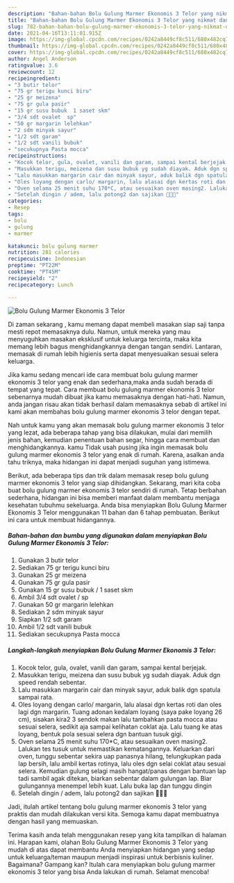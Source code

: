 ```yaml
---
description: "Bahan-bahan Bolu Gulung Marmer Ekonomis 3 Telor yang nikmat dan Mudah Dibuat"
title: "Bahan-bahan Bolu Gulung Marmer Ekonomis 3 Telor yang nikmat dan Mudah Dibuat"
slug: 782-bahan-bahan-bolu-gulung-marmer-ekonomis-3-telor-yang-nikmat-dan-mudah-dibuat
date: 2021-04-16T13:11:01.915Z
image: https://img-global.cpcdn.com/recipes/0242a8449cf8c511/680x482cq70/bolu-gulung-marmer-ekonomis-3-telor-foto-resep-utama.jpg
thumbnail: https://img-global.cpcdn.com/recipes/0242a8449cf8c511/680x482cq70/bolu-gulung-marmer-ekonomis-3-telor-foto-resep-utama.jpg
cover: https://img-global.cpcdn.com/recipes/0242a8449cf8c511/680x482cq70/bolu-gulung-marmer-ekonomis-3-telor-foto-resep-utama.jpg
author: Angel Anderson
ratingvalue: 3.6
reviewcount: 12
recipeingredient:
- "3 butir telor"
- "75 gr terigu kunci biru"
- "25 gr meizena"
- "75 gr gula pasir"
- "15 gr susu bubuk  1 saset skm"
- "3/4 sdt ovalet  sp"
- "50 gr margarin lelehkan"
- "2 sdm minyak sayur"
- "1/2 sdt garam"
- "1/2 sdt vanili bubuk"
- "secukupnya Pasta mocca"
recipeinstructions:
- "Kocok telor, gula, ovalet, vanili dan garam, sampai kental berjejak."
- "Masukkan terigu, meizena dan susu bubuk yg sudah diayak. Aduk dgn speed rendah sebentar."
- "Lalu masukkan margarin cair dan minyak sayur, aduk balik dgn spatula sampai rata."
- "Oles loyang dengan carlo/ margarin, lalu alasai dgn kertas roti dan oles lagi dgn margarin. Tuang adonan kedalam loyang (saya pake loyang 26 cm), sisakan kira2 3 sendok makan lalu tambahkan pasta mocca atau sesuai selera, sedikit aja sampai kelihatan coklat aja. Lalu tuang ke atas loyang, bentuk pola sesuai selera dgn bantuan tusuk gigi."
- "Oven selama 25 menit suhu 170*C, atau sesuaikan oven masing2. Lalukan tes tusuk untuk memastikan kematangannya. Keluarkan dari oven, tunggu sebentar sekira uap panasnya hilang, telungkupkan pada lap bersih, lalu ambil kertas rotinya, lalu oles dgn selai coklat atau sesuai selera. Kemudian gulung selagi masih hangat/panas dengan bantuan lap tadi sambil agak ditekan, biarkan sebentar dalam gulungan lap. Biar gulungannya menempel lebih kuat. Lalu buka lap dan tunggu dingin"
- "Setelah dingin / adem, lalu potong2 dan sajikan 👍🏻💜"
categories:
- Resep
tags:
- bolu
- gulung
- marmer

katakunci: bolu gulung marmer 
nutrition: 281 calories
recipecuisine: Indonesian
preptime: "PT22M"
cooktime: "PT45M"
recipeyield: "2"
recipecategory: Lunch

---
```



![Bolu Gulung Marmer Ekonomis 3 Telor](https://img-global.cpcdn.com/recipes/0242a8449cf8c511/680x482cq70/bolu-gulung-marmer-ekonomis-3-telor-foto-resep-utama.jpg)

Di zaman  sekarang , kamu memang dapat membeli masakan siap saji tanpa mesti repot memasaknya dulu. Namun, untuk mereka yang mau menyuguhkan masakan eksklusif untuk keluarga tercinta, maka kita memang lebih bagus menghidangkannya dengan tangan sendiri. Lantaran, memasak di rumah lebih higienis serta dapat menyesuaikan sesuai selera keluarga.

Jika kamu sedang mencari ide cara membuat bolu gulung marmer ekonomis 3 telor yang enak dan sederhana,maka anda sudah berada di tempat yang tepat. Cara membuat bolu gulung marmer ekonomis 3 telor  sebenarnya mudah dibuat jika kamu memasaknya dengan hati-hati. Namun, anda jangan risau akan tidak berhasil dalam memasaknya 
sebab di artikel ini kami akan membahas bolu gulung marmer ekonomis 3 telor dengan tepat.  



Nah untuk kamu yang akan memasak bolu gulung marmer ekonomis 3 telor yang lezat, ada beberapa tahap yang bisa dilakukan, mulai dari memilih jenis bahan, kemudian penentuan bahan segar, hingga cara membuat dan menghidangkannya. kamu Tidak usah pusing jika ingin memasak bolu gulung marmer ekonomis 3 telor yang enak di rumah. Karena, asalkan anda  tahu triknya, maka hidangan ini dapat menjadi suguhan yang istimewa.

Berikut, ada beberapa tips dan trik dalam memasak resep bolu gulung marmer ekonomis 3 telor yang siap dihidangkan. Sekarang, mari kita coba buat bolu gulung marmer ekonomis 3 telor sendiri di rumah. Tetap berbahan sederhana, hidangan ini bisa memberi manfaat dalam membantu menjaga kesehatan tubuhmu sekeluarga. Anda bisa menyiapkan Bolu Gulung Marmer Ekonomis 3 Telor menggunakan 11 bahan dan 6 tahap pembuatan. Berikut ini cara untuk membuat hidangannya.

<!--inarticleads1-->

##### Bahan-bahan dan bumbu yang digunakan dalam menyiapkan Bolu Gulung Marmer Ekonomis 3 Telor:

1. Gunakan 3 butir telor
1. Sediakan 75 gr terigu kunci biru
1. Gunakan 25 gr meizena
1. Gunakan 75 gr gula pasir
1. Gunakan 15 gr susu bubuk / 1 saset skm
1. Ambil 3/4 sdt ovalet / sp
1. Gunakan 50 gr margarin lelehkan
1. Sediakan 2 sdm minyak sayur
1. Siapkan 1/2 sdt garam
1. Ambil 1/2 sdt vanili bubuk
1. Sediakan secukupnya Pasta mocca




<!--inarticleads2-->

##### Langkah-langkah menyiapkan Bolu Gulung Marmer Ekonomis 3 Telor:

1. Kocok telor, gula, ovalet, vanili dan garam, sampai kental berjejak.
1. Masukkan terigu, meizena dan susu bubuk yg sudah diayak. Aduk dgn speed rendah sebentar.
1. Lalu masukkan margarin cair dan minyak sayur, aduk balik dgn spatula sampai rata.
1. Oles loyang dengan carlo/ margarin, lalu alasai dgn kertas roti dan oles lagi dgn margarin. Tuang adonan kedalam loyang (saya pake loyang 26 cm), sisakan kira2 3 sendok makan lalu tambahkan pasta mocca atau sesuai selera, sedikit aja sampai kelihatan coklat aja. Lalu tuang ke atas loyang, bentuk pola sesuai selera dgn bantuan tusuk gigi.
1. Oven selama 25 menit suhu 170*C, atau sesuaikan oven masing2. Lalukan tes tusuk untuk memastikan kematangannya. Keluarkan dari oven, tunggu sebentar sekira uap panasnya hilang, telungkupkan pada lap bersih, lalu ambil kertas rotinya, lalu oles dgn selai coklat atau sesuai selera. Kemudian gulung selagi masih hangat/panas dengan bantuan lap tadi sambil agak ditekan, biarkan sebentar dalam gulungan lap. Biar gulungannya menempel lebih kuat. Lalu buka lap dan tunggu dingin
1. Setelah dingin / adem, lalu potong2 dan sajikan 👍🏻💜




Jadi, itulah artikel tentang  bolu gulung marmer ekonomis 3 telor  yang praktis dan mudah dilakukan versi kita. Semoga kamu dapat membuatnya dengan hasil yang memuaskan. 

Terima kasih anda telah menggunakan resep yang kita tampilkan di halaman ini. Harapan kami, olahan  Bolu Gulung Marmer Ekonomis 3 Telor yang mudah di atas dapat membantu Anda menyiapkan hidangan yang sedap untuk keluarga/teman maupun menjadi inspirasi untuk berbisnis kuliner. Bagaimana? Gampang kan? Itulah cara menyiapkan bolu gulung marmer ekonomis 3 telor yang bisa Anda lakukan di rumah. Selamat mencoba!

